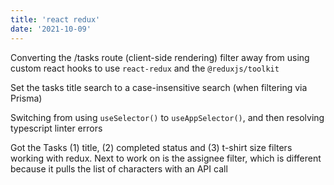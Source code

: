 ```yaml
---
title: 'react redux'
date: '2021-10-09'
---
```


Converting the /tasks route (client-side rendering) filter away from using custom react hooks to use `react-redux` and the `@reduxjs/toolkit`

Set the tasks title search to a case-insensitive search (when filtering via Prisma)

Switching from using `useSelector()` to `useAppSelector()`, and then resolving typescript linter errors

Got the Tasks (1) title, (2) completed status and (3) t-shirt size filters working with redux.  Next to work on is the assignee filter, which is different because it pulls the list of characters with an API call
